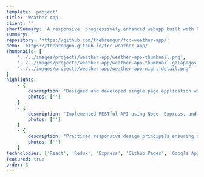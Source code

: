 ```yaml
---
template: 'project'
title: 'Weather App'
client: ''
shortSummary: 'A responsive, progressively enhanced webapp built with React and Redux on the front end and Node and Express on the back end.'
summary: ''
repository: 'https://github.com/thebrengun/fcc-weather-app/'
demo: 'https://thebrengun.github.io/fcc-weather-app/'
thumbnails: [
    '../../images/projects/weather-app/weather-app-thumbnail.png',
    '../../images/projects/weather-app/weather-app-thumbnail-galapagos.png',
    '../../images/projects/weather-app/weather-app-night-detail.png'
]
highlights: 
    - {
        description: 'Designed and developed single page application with a perfect Lighthouse score',
        photos: ['']
    }
    - {
        description: 'Implemented RESTful API using Node, Express, and deployed to Google App Engine to serve responses from multiple upstream APIs to the frontend application',
        photos: ['']
    }
    - {
        description: 'Practiced responsive design principals ensuring a beautiful and usable experience across a variety of devices',
        photos: ['']
    }
technologies: ['React', 'Redux', 'Express', 'Github Pages', 'Google App Engine', 'Google Maps API', 'Open Weather API']
featured: true
order: 3
---
```

